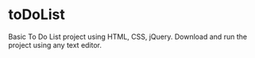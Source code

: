 # toDoList
Basic To Do List project using HTML, CSS, jQuery. 
Download and run the project using any text editor.
